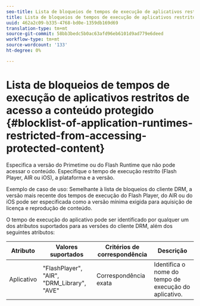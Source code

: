 ```yaml
---
seo-title: Lista de bloqueios de tempos de execução de aplicativos restritos de acesso a conteúdo protegido
title: Lista de bloqueios de tempos de execução de aplicativos restritos de acesso a conteúdo protegido
uuid: 462a2c09-b335-4768-bd0e-1359db169d69
translation-type: tm+mt
source-git-commit: 58bb3bedc5b0ac63afd96eb6101d9ad779e6deed
workflow-type: tm+mt
source-wordcount: '133'
ht-degree: 0%

---
```



# Lista de bloqueios de tempos de execução de aplicativos restritos de acesso a conteúdo protegido {#blocklist-of-application-runtimes-restricted-from-accessing-protected-content}

Especifica a versão do Primetime ou do Flash Runtime que não pode acessar o conteúdo. Especifique o tempo de execução restrito (Flash Player, AIR ou iOS), a plataforma e a versão.

Exemplo de caso de uso: Semelhante à lista de bloqueios do cliente DRM, a versão mais recente dos tempos de execução do Flash Player, do AIR ou do iOS pode ser especificada como a versão mínima exigida para aquisição de licença e reprodução de conteúdo.

O tempo de execução do aplicativo pode ser identificado por qualquer um dos atributos suportados para as versões do cliente DRM, além dos seguintes atributos:

| **Atributo** | **Valores suportados** | **Critérios de correspondência** | **Descrição** |
|---|---|---|---|
| Aplicativo | &quot;FlashPlayer&quot;, &quot;AIR&quot;, &quot;DRM_Library&quot;, &quot;AVE&quot; | Correspondência exata | Identifica o nome do tempo de execução do aplicativo. |
